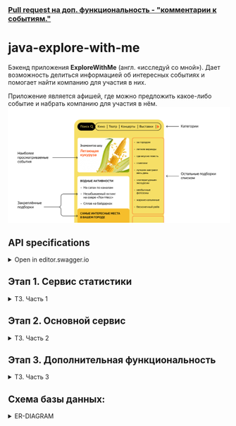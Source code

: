 ### [Pull request на доп. функциональность - "комментарии к событиям."](https://github.com/ddddubbbb/java-explore-with-me/pull/3)

# java-explore-with-me

Бэкенд приложения **ExploreWithMe** (англ. «исследуй со мной»). Дает возможность делиться информацией об интересных событиях и помогает найти компанию для участия в них.

Приложение является афишей, где можно предложить какое-либо событие и набрать компанию для участия в нём.
![img](img/S19_09-2_1674558748.png)

## API specifications
<details> <summary> Open in editor.swagger.io </summary> 

1. Main-service: [ewm-main-service-spec.json](/ewm-main-service-spec.json)

2. Stat-service: [ewm-stats-service-spec.json](/ewm-stats-service-spec.json)
</details>

## Этап 1. Сервис статистики
<details> <summary> ТЗ. Часть 1 </summary> 

Первый этап — реализация сервиса статистики.

На первом этапе необходимо:
1. Реализовать сервис статистики в соответствии со спецификацией:
   [ewm-stats-service.json](https://raw.githubusercontent.com/yandex-praktikum/java-explore-with-me/main/ewm-stats-service-spec.json).
2. Реализовать HTTP-клиент для работы с сервисом статистики.
3. Подготовить сборку проекта.
4. Определиться с тематикой дополнительной функциональности, которую вы будете реализовывать.

### Базовые требования
Разработка должна вестись в публичном репозитории, созданном на основе
[шаблона](https://github.com/yandex-praktikum/java-explore-with-me).

Весь код первого этапа разместите в отдельной ветке с именем `stat_svc`.

### Что будет проверяться

* Работающая сборка проекта:
    * проект компилируется без ошибок;
    * сервис статистики успешно запускается в докер-контейнере;
    * экземпляр PostgreSQL для сервиса статистики успешно запускается в докер-контейнере.
* Корректная работа сервиса статистики:
    * все эндпоинты отрабатывают в соответствии со спецификацией;
    * данные успешно сохраняются и выгружаются из базы данных;
    * реализован HTTP-клиент сервиса статистики.,
</details>  

## Этап 2. Основной сервис
<details> <summary> ТЗ. Часть 2 </summary>  

Пришло время реализации основного сервиса! Для начала просмотрите ещё раз техническое задание и изучите
[спецификацию API основного сервиса](https://raw.githubusercontent.com/yandex-praktikum/java-explore-with-me/main/ewm-main-service-spec.json).

### Базовые требования
Реализация должна вестись в отдельной ветке с именем `main_svc`. Эта ветка должна основываться на ветке `main`,
в которую слиты изменения предыдущего этапа.

### Что будет проверяться
1. Работающая сборка проекта:
  * проект компилируется без ошибок;
  * основной сервис и сервис статистики успешно запускаются в Docker-контейнерах;
  * для каждого сервиса запускается свой экземпляр PostgreSQL в Docker-контейнере.
2. Корректная работа основного сервиса:
  * все эндпоинты отрабатывают в соответствии со спецификацией;
  * данные успешно сохраняются и выгружаются из базы данных;
  * основной сервис и сервис статистики корректно взаимодействуют;
  * реализация работы с данными не производит лишней нагрузки на базу данных.
</details>

## Этап 3. Дополнительная функциональность
<details> <summary> ТЗ. Часть 3 </summary> 

### Базовые требования
Реализация дополнительной функциональности (comments — комментарии к событиям). 
На этом этапе вам предстоит, во-первых, реализовать саму функциональность, а также написать базовые Postman-тесты, 
которые будут проверять её работоспособность.

Реализация должна вестись в отдельной ветке с именем feature_comments.

### Что будет проверяться
* Работоспособность сервисов, реализованных на предыдущих этапах.
* Наличие базовых Postman-тестов. Они должны проверять коды ответов
  спроектированных вами эндпоинтов в рамках реализации выбранной функциональности.
* Полнота и корректность реализации выбранной функциональности.

### Путь к Postman-коллекции
Вам нужно экспортировать Postman-коллекцию и сохранить её в папке Postman.
Сам файл должен называться `feature.json`. Путь к файлу в репозитории
должен быть `postman/feature.json`.
</details> 


## Схема базы данных:

<details> <summary> ER-DIAGRAM </summary>

![er-diagram](img/er_diagram.png)
</details>
